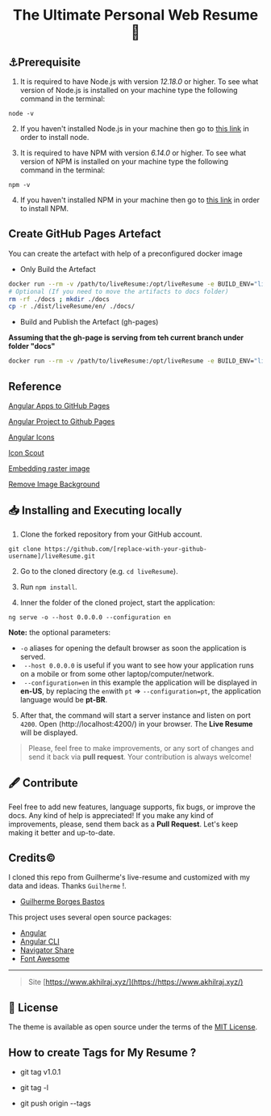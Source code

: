 <h1 align="center">
  <br>
  The Ultimate Personal Web Resume📃
  <br>
</h1>

## ⚓Prerequisite

1. It is required to have Node.js with version _12.18.0_ or higher. To see what version of Node.js is installed on your machine type the following command in the terminal:
```
node -v
```

2. If you haven't installed Node.js in your machine then go to [this link](https://nodejs.org/en/download/) in order to install node.

3. It is required to have NPM with version _6.14.0_ or higher. To see what version of NPM is installed on your machine type the following command in the terminal:
```
npm -v
```

4. If you haven't installed NPM in your machine then go to [this link](https://www.npmjs.com/get-npm) in order to install NPM.



## Create GitHub Pages Artefact

You can create the artefact with help of a preconfigured docker image

* Only Build the Artefact

```bash
docker run --rm -v /path/to/liveResume:/opt/liveResume -e BUILD_ENV="liveResume" --name myresume --hostname myresume akhilrajmailbox/liveResume:1.0.1 build
# Optional (If you need to move the artifacts to docs folder)
rm -rf ./docs ; mkdir ./docs
cp -r ./dist/liveResume/en/ ./docs/
```

* Build and Publish the Artefact (gh-pages)

**Assuming that the gh-page is serving from teh current branch under folder "docs"**

```bash
docker run --rm -v /path/to/liveResume:/opt/liveResume -e BUILD_ENV="liveResume" --name myresume --hostname myresume akhilrajmailbox/liveResume:1.0.1
```

## Reference

[Angular Apps to GitHub Pages](https://medium.com/tech-insights/how-to-deploy-angular-apps-to-github-pages-gh-pages-896c4e10f9b4)

[Angular Project to Github Pages](https://blog.bitsrc.io/deploy-your-angular-project-to-github-pages-7cbacb96f35b)

[Angular Icons](https://mdbootstrap.com/docs/angular/content/icons-list/)

[Icon Scout](https://iconscout.com/icons)

[Embedding raster image](https://bl.ocks.org/hugolpz/7a2e24688591887f75c3)

[Remove Image Background](https://www.remove.bg/)


## 📥 Installing and Executing locally

1. Clone the forked repository from your GitHub account.
```
git clone https://github.com/[replace-with-your-github-username]/liveResume.git
```

2. Go to the cloned directory (e.g. `cd liveResume`).

3. Run `npm install`.

4. Inner the folder of the cloned project, start the application:
```
ng serve -o --host 0.0.0.0 --configuration en
```
**Note:** the optional parameters:
* `-o` aliases for opening the default browser as soon the application is served.
* ` --host 0.0.0.0` is useful if you want to see how your application runs on a mobile or from some other laptop/computer/network. 
* ` --configuration=en` in this example the application will be displayed in **en-US**, by replacing the `en`with `pt` => `--configuration=pt`, the application language would be **pt-BR**. 

5. After that, the command will start a server instance and listen on port `4200`. Open (http://localhost:4200/) in your browser. The **Live Resume** will be displayed.

> Please, feel free to make improvements, or any sort of changes and send it back via **pull request**. Your contribution is always welcome!

## 🖋 Contribute

Feel free to add new features, language supports, fix bugs, or improve the docs. Any kind of help is appreciated! If you make any kind of improvements, please, send them back as a **Pull Request**. Let's keep making it better and up-to-date.


## Credits©️

I cloned this repo from Guilherme's live-resume and customized with my data and ideas. Thanks `Guilherme` !.

- [Guilherme Borges Bastos](https://github.com/guilhermeborgesbastos/live-resume)

This project uses several open source packages:

- [Angular](https://github.com/angular)
- [Angular CLI](https://cli.angular.io)
- [Navigator Share](https://www.npmjs.com/package/ng-navigator-share)
- [Font Awesome](https://fontawesome.com)

---

> Site [https://www.akhilraj.xyz/](https://https://www.akhilraj.xyz/)<br>


## 📝 License

The theme is available as open source under the terms of the [MIT License](https://opensource.org/licenses/MIT).


## How to create Tags for My Resume ?

* git tag v1.0.1

* git tag -l

* git push origin --tags